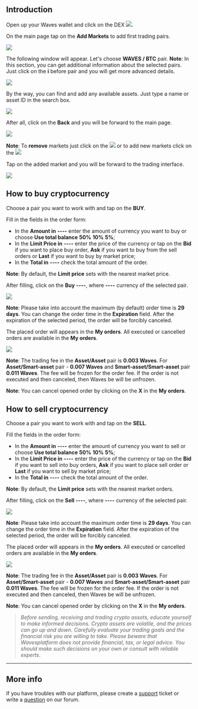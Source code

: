 ## Introduction

Open up your Waves wallet and click on the DEX ![](/waves-client/mobile-apps/_assets/dex_01.png).

On the main page tap on the **Add Markets** to add first trading pairs.

![](/waves-client/mobile-apps/_assets/dex_02.png)

The following window will appear. Let's choose **WAVES / BTC** pair.
**Note**: In this section, you can get additional information about the selected pairs. Just click on the **i** before pair and you will get more advanced details.

![](/waves-client/mobile-apps/_assets/dex_03.png)

By the way, you can find and add any available assets. Just type a name or asset ID in the search box.

![](/waves-client/mobile-apps/_assets/dex_04.png)

After all, click on the **Back** and you will be forward to the main page.

![](/waves-client/mobile-apps/_assets/dex_05.png)

**Note**: To **remove** markets just click on the ![](/waves-client/mobile-apps/_assets/dex_06.png) or to add new markets click on the ![](/waves-client/mobile-apps/_assets/dex_07.png)

Tap on the added market and you will be forward to the trading interface.

![](/waves-client/mobile-apps/_assets/dex_08.png)

## How to buy cryptocurrency

Choose a pair you want to work with and tap on the **BUY**.

Fill in the fields in the order form:

* In the **Amount in** **----** enter the amount of currency you want to buy or choose **Use total balance** **50%** **10%** **5%**;
* In the **Limit Price in** **----** enter the price of the currency or tap on the **Bid** if you want to place buy order, **Ask** if you want to buy from the sell orders or **Last** if you want to buy by market price;
* In the **Total in** **----** check the total amount of the order.

**Note**: By default, the **Limit price** sets with the nearest market price.

After filling, click on the **Buy** **----**, where **----** currency of the selected pair.

![](/waves-client/mobile-apps/_assets/dex_09.png)

**Note**: Please take into account the maximum (by default) order time is **29 days**. You can change the order time in the **Expiration** field.
After the expiration of the selected period, the order will be forcibly canceled.

The placed order will appears in the **My orders**. All executed or cancelled orders are available in the **My orders**.

![](/waves-client/mobile-apps/_assets/dex_10.png)

**Note**: The trading fee in the **Asset/Asset** pair is **0.003 Waves**. For **Asset/Smart-asset** pair - **0.007 Waves** and **Smart-asset/Smart-asset** pair **0.011 Waves**.
The fee will be frozen for the order fee. If the order is not executed and then canceled, then Waves be will be unfrozen.

**Note**: You can cancel opened order by clicking on the **X** in the **My orders**.

## How to sell cryptocurrency

Choose a pair you want to work with and tap on the **SELL**.

Fill the fields in the order form:

* In the **Amount in** **----** enter the amount of currency you want to sell or choose **Use total balance** **50%** **10%** **5%**;
* In the **Limit Price in** **----** enter the price of the currency or tap on the **Bid** if you want to sell into buy orders, **Ask** if you want to place sell order or **Last** if you want to sell by market price;
* In the **Total in** **----** check the total amount of the order.

**Note**: By default, the **Limit price** sets with the nearest market orders.

After filling, click on the **Sell** **----**, where **----** currency of the selected pair.

![](/waves-client/mobile-apps/_assets/dex_11.png)

**Note**: Please take into account the maximum order time is **29 days**. You can change the order time in the **Expiration** field.
After the expiration of the selected period, the order will be forcibly canceled.

The placed order will appears in the **My orders**. All executed or cancelled orders are available in the **My orders**.

![](/waves-client/mobile-apps/_assets/dex_12.png)

**Note**: The trading fee in the **Asset/Asset** pair is **0.003 Waves**. For **Asset/Smart-asset** pair - **0.007 Waves** and **Smart-asset/Smart-asset** pair **0.011 Waves**.
The fee will be frozen for the order fee. If the order is not executed and then canceled, then Waves be will be unfrozen.

**Note**: You can cancel opened order by clicking on the **X** in the **My orders**.

> _Before sending, receiving and trading crypto assets, educate yourself to make informed decisions. Crypto assets are volatile, and the prices can go up and down. Carefully evaluate your trading goals and the financial risk you are willing to take.
> Please beware that Wavesplatform does not provide financial, tax, or legal advice. You should make such decisions on your own or consult with reliable experts_.

___

## More info

If you have troubles with our platform, please create a [support](https://support.wavesplatform.com) ticket or write a [question](https://forum.wavesplatform.com) on our forum.
